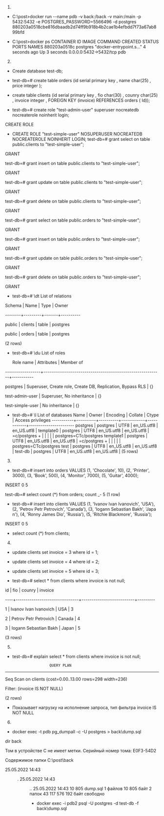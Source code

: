 1.

  - C:\post>docker run --name pdb -v back:/back -v main:/main -p 5432:5432 -e POSTGRES_PASSWORD=5566496 -d postgres
880203a0518cbe816dbaadb2d74ff9b918b4b2cae1b4efbdd7f73a67ab899bfd

  - C:\post>docker ps
CONTAINER ID   IMAGE      COMMAND                  CREATED         STATUS         PORTS                    NAMES
880203a0518c   postgres   "docker-entrypoint.s…"   4 seconds ago   Up 3 seconds   0.0.0.0:5432->5432/tcp   pdb


2.
  - Create database test-db;

  - test-db=# create table orders (id serial primary key , name char(25) , price integer );

  - create table clients (id serial primary key , fio char(30) , counry char(25) , invoice integer , FOREIGN KEY (invoice) REFERENCES orders (
Id));
    
  - test-db=# create role "test-admin-user" superuser nocreatedb nocreaterole noinherit login;

CREATE ROLE
    
  - CREATE ROLE "test-simple-user" NOSUPERUSER NOCREATEDB NOCREATEROLE NOINHERIT LOGIN;
test-db=# grant select on table public.clients to "test-simple-user";
    
GRANT

test-db=# grant insert on table public.clients to "test-simple-user";

GRANT

test-db=# grant update on table public.clients to "test-simple-user";

GRANT

test-db=# grant delete on table public.clients to "test-simple-user";

GRANT

test-db=# grant select on table public.orders to "test-simple-user";

GRANT

test-db=# grant insert on table public.orders to "test-simple-user";

GRANT

test-db=# grant update on table public.orders to "test-simple-user";

GRANT

test-db=# grant delete on table public.orders to "test-simple-user";

GRANT

  - test-db=# \dt
          List of relations
    
 Schema |  Name   | Type  |  Owner
    
--------+---------+-------+----------

 public | clients | table | postgres

 public | orders  | table | postgres

(2 rows)

  - test-db=# \du
                                       List of roles
    
    Role name     |                         Attributes                         | Member of

------------------+------------------------------------------------------------+-----------

 postgres         | Superuser, Create role, Create DB, Replication, Bypass RLS | {}

 test-admin-user  | Superuser, No inheritance                                  | {}

 test-simple-user | No inheritance                                             | {}


  - test-db=# \l
                                 List of databases
   Name    |  Owner   | Encoding |  Collate   |   Ctype    |   Access privileges
-----------+----------+----------+------------+------------+-----------------------
 postgres  | postgres | UTF8     | en_US.utf8 | en_US.utf8 |
 template0 | postgres | UTF8     | en_US.utf8 | en_US.utf8 | =c/postgres          +
           |          |          |            |            | postgres=CTc/postgres
 template1 | postgres | UTF8     | en_US.utf8 | en_US.utf8 | =c/postgres          +
           |          |          |            |            | postgres=CTc/postgres
 test      | postgres | UTF8     | en_US.utf8 | en_US.utf8 |
 test-db   | postgres | UTF8     | en_US.utf8 | en_US.utf8 |
(5 rows)



3. 

  - test-db=# insert into orders VALUES (1, 'Chocolate', 10), (2, 'Printer', 3000), (3, 'Book', 500), (4, 'Monitor', 7000), (5, 'Guitar', 4000);

INSERT 0 5

test-db=# select count (*) from orders;
 count
_-
     5
(1 row)


  - test-db=# insert into clients VALUES (1, 'Ivanov Ivan Ivanovich', 'USA'), (2, 'Petrov Petr Petrovich', 'Canada'), (3, 'Iogann Sebastian Bakh', 'Japa
n'), (4, 'Ronny James Dio', 'Russia'), (5, 'Ritchie Blackmore', 'Russia');
    
INSERT 0 5

  - select count (*) from clients;

4.

  - update  clients set invoice = 3 where id = 1;

  - update  clients set invoice = 4 where id = 2;

  - update  clients set invoice = 5 where id = 3;

  - test-db=# select * from clients where invoice is not null;

 id |              fio               |          counry           | invoice

----+--------------------------------+---------------------------+---------

  1 | Ivanov Ivan Ivanovich          | USA                       |       3

  2 | Petrov Petr Petrovich          | Canada                    |       4

  3 | Iogann Sebastian Bakh          | Japan                     |       5

(3 rows)

5.

  - test-db=# explain select * from clients where invoice is not null;
    
                         QUERY PLAN

------------------------------------------------------------

 Seq Scan on clients  (cost=0.00..13.00 rows=298 width=236)

   Filter: (invoice IS NOT NULL)

(2 rows)

  - Показывает нагрузку на исполнение запроса, тип фильтра invoice IS NOT NULL

6.

  - docker exec -t pdb pg_dumpall -c -U postgres > back\dump.sql

dir back

 Том в устройстве C не имеет метки.
 Серийный номер тома: E0F3-54D2

 Содержимое папки C:\post\back

25.05.2022  14:43    <DIR>          .
25.05.2022  14:43    <DIR>          ..
25.05.2022  14:43            10 805 dump.sql
               1 файлов         10 805 байт
               2 папок  43 117 576 192 байт свободно



- docker exec -i pdb2 psql -U postgres -d test-db -f back\dump.sql
   


